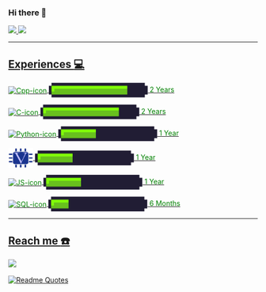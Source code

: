 ### Hi there 👋

<!--
**Francis1408/Francis1408** is a ✨ _special_ ✨ repository because its `README.md` (this file) appears on your GitHub profile.

Here are some ideas to get you started:

- 🔭 I’m currently working on ...
- 🌱 I’m currently learning ...
- 👯 I’m looking to collaborate on ...
- 🤔 I’m looking for help with ...
- 💬 Ask me about ...
- 📫 How to reach me: ...
- 😄 Pronouns: ...
- ⚡ Fun fact: ...
-->

<div>
  <a href="https://github.com/Francis1408">
  <img height="180em" src="https://github-readme-stats.vercel.app/api?username=Francis1408&show_icons=true&theme=algolia&include_all_commits=true&count_private=true"/>
  <img height="180em" src="https://github-readme-stats.vercel.app/api/top-langs/?username=Francis1408&layout=compact&langs_count=16&theme=algolia"/> 
</div>

---

## Experiences :computer: 
<!--
<style>
  #outer{
    display: block;
  }
  #inner{
    display: inline-block
  }

</style>
-->
 
<div id="outer" style="color:green">
  <div id="inner"> 
    <p>
    <img align="center" alt="Cpp-icon" height="40" width="50" src="https://cdn.jsdelivr.net/gh/devicons/devicon/icons/cplusplus/cplusplus-original.svg"> 
    <img align= "center" alt="Bar_1" height="30" width="200" src="https://github.com/Francis1408/Francis1408/blob/main/img/bar_1.png">  
    2 Years </p>
   
  </div>
  <div id="inner">
    <p>
    <img align="center" alt="C-icon" height="40" width="50" src="https://cdn.jsdelivr.net/gh/devicons/devicon/icons/c/c-original.svg"> 
    <img align= "center" alt="Bar_1" height="30" width="200" src="https://github.com/Francis1408/Francis1408/blob/main/img/bar_1.png"> 
    2 Years </p>
  </div>
  <div id="inner">
    <p>
    <img align="center" alt="Python-icon" height="40" width="50" src="https://cdn.jsdelivr.net/gh/devicons/devicon/icons/python/python-original.svg"> 
    <img align= "center" alt="Bar_2" height="30" width="200" src="https://github.com/Francis1408/Francis1408/blob/main/img/bar_3.png"> 
    1 Year </p>
  </div>
  <div id="inner">
    <p>
    <img align="center" alt="Verilog-icon" height="40" width="50" src="https://github.com/Francis1408/Francis1408/blob/main/img/verilog.png"> 
    <img align= "center" alt="Bar_2" height="30" width="200" src="https://github.com/Francis1408/Francis1408/blob/main/img/bar_3.png"> 
    1 Year </p>
  </div>
  <div id="inner">
    <p>
    <img align="center" alt="JS-icon" height="40" width="50" src="https://cdn.jsdelivr.net/gh/devicons/devicon/icons/javascript/javascript-original.svg"> 
    <img align= "center" alt="Bar_2" height="30" width="200" src="https://github.com/Francis1408/Francis1408/blob/main/img/bar_3.png"> 
    1 Year </p>
  </div>
  <div id="inner">
    <p>
    <img align="center" alt="SQL-icon" height="40" width="50" src="https://cdn.jsdelivr.net/gh/devicons/devicon/icons/mysql/mysql-original-wordmark.svg"> 
    <img align= "center" alt="Bar_2" height="30" width="200" src="https://github.com/Francis1408/Francis1408/blob/main/img/bar_4.png"> 
    6 Months </p>
  </div>
</div>

---
## Reach me :phone:

<div>
<a href="https://mail.google.com/mail/?view=cm&fs=1&to=franciscoabreu1408@gmail.com" target="_blank"><img src="https://img.shields.io/badge/Gmail-D14836?style=for-the-badge&logo=gmail&logoColor=white"></a>
</div>


[![Readme Quotes](https://quotes-github-readme.vercel.app/api?type=horizontal&theme=algolia&quote=MyQuote&author=eu)](https://github.com/piyushsuthar/github-readme-quotes)

